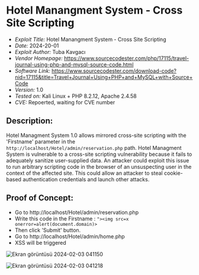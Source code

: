# Hotel Manangment System - Cross Site Scripting
+ *Exploit Title:* Hotel Manangment System - Cross Site Scripting
+ *Date:* 2024-20-01
+ *Exploit Author:* Tuba Kavgacı
+ *Vendor Homepage:* https://www.sourcecodester.com/php/17115/travel-journal-using-php-and-mysql-source-code.html
+ *Software Link:* https://www.sourcecodester.com/download-code?nid=17115&title=Travel+Journal+Using+PHP+and+MySQL+with+Source+Code
+ *Version:* 1.0
+ *Tested on:* Kali Linux + PHP 8.2.12, Apache 2.4.58
+ *CVE:* Repoerted, waiting for CVE number


## Description:
Hotel Managment System 1.0 allows mirrored cross-site scripting with the 'Firstname' parameter in the `http://localhost/Hotel/admin/reservation.php` path. Hotel Managment System is vulnerable to a cross-site scripting vulnerability because it fails to adequately sanitize user-supplied data.
An attacker could exploit this issue to run arbitrary scripting code in the browser of an unsuspecting user in the context of the affected site. This could allow an attacker to steal cookie-based authentication credentials and launch other attacks.


## Proof of Concept:
+ Go to http://localhost/Hotel/admin/reservation.php
+ Write this code in the Firstname : `"><img src=x onerror=alert(document.domain)>`
+ Then click 'Submit' button.
+ Go to http://localhost/Hotel/admin/home.php
+ XSS will be triggered

![Ekran görüntüsü 2024-02-03 041150](https://github.com/tubakvgc/CVEs/assets/74067343/fc28e9f4-08e8-4e51-9d51-7eacbed80495)

![Ekran görüntüsü 2024-02-03 041218](https://github.com/tubakvgc/CVEs/assets/74067343/6a020c1f-4dbd-40a6-b620-d8b991e394bc)

